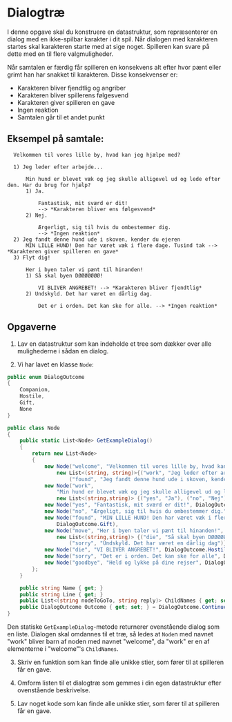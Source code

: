 # Dialogtræ

I denne opgave skal du konstruere en datastruktur, som repræsenterer en dialog med en ikke-spilbar karakter i dit spil. Når dialogen med karakteren startes skal karakteren starte med at sige noget. Spilleren kan svare på dette med en til flere valgmuligheder.

Når samtalen er færdig får spilleren en konsekvens alt efter hvor pænt eller grimt han har snakket til karakteren. Disse konsekvenser er:
- Karakteren bliver fjendtlig og angriber
- Karakteren bliver spillerens følgesvend
- Karakteren giver spilleren en gave
- Ingen reaktion
- Samtalen går til et andet punkt

## Eksempel på samtale:

```
  Velkommen til vores lille by, hvad kan jeg hjælpe med?

  1) Jeg leder efter arbejde...

      Min hund er blevet væk og jeg skulle alligevel ud og lede efter den. Har du brug for hjælp?
      1) Ja.

          Fantastisk, mit sværd er dit!
          --> *Karakteren bliver ens følgesvend*
      2) Nej.

          Ærgerligt, sig til hvis du ombestemmer dig.
          --> *Ingen reaktion*
  2) Jeg fandt denne hund ude i skoven, kender du ejeren
      MIN LILLE HUND! Den har været væk i flere dage. Tusind tak --> *Karakteren giver spilleren en gave*
  3) Flyt dig!

      Her i byen taler vi pænt til hinanden!
      1) Så skal byen DØØØØØØØ!

          VI BLIVER ANGREBET! --> *Karakteren bliver fjendtlig*
      2) Undskyld. Det har været en dårlig dag.

          Det er i orden. Det kan ske for alle. --> *Ingen reaktion*
```

## Opgaverne
1) Lav en datastruktur som kan indeholde et tree som dækker over alle mulighederne i sådan en dialog.

2) Vi har lavet en klasse `Node`:

```csharp
public enum DialogOutcome
{
    Companion,
    Hostile,
    Gift,
    None
}

public class Node
{
    public static List<Node> GetExampleDialog()
    {
        return new List<Node>
        {
            new Node("welcome", "Velkommen til vores lille by, hvad kan jeg hjælpe med?",
                new List<(string, string)>{("work", "Jeg leder efter arbejde..."), 
                    ("found", "Jeg fandt denne hund ude i skoven, kender du ejeren?"), ("move", "Flyt dig!")}),
            new Node("work",
                "Min hund er blevet væk og jeg skulle alligevel ud og lede efter den. Har du brug for hjælp?",
                new List<(string,string)> {("yes", "Ja"), ("no", "Nej")}),
            new Node("yes", "Fantastisk, mit sværd er dit!", DialogOutcome.Companion),
            new Node("no", "Ærgeligt, sig til hvis du ombestemmer dig.", DialogOutcome.None),
            new Node("found", "MIN LILLE HUND! Den har været væk i flere dage. Tusind tak!", 
                DialogOutcome.Gift),
            new Node("move", "Her i byen taler vi pænt til hinanden!",
                new List<(string,string)> {("die", "Så skal byen DØØØØØØØ!"), 
                    ("sorry", "Undskyld. Det har været en dårlig dag")}),
            new Node("die", "VI BLIVER ANGREBET!", DialogOutcome.Hostile),
            new Node("sorry", "Det er i orden. Det kan ske for alle", DialogOutcome.None),
            new Node("goodbye", "Held og lykke på dine rejser", DialogOutcome.None)
        };
    }

    public string Name { get; }
    public string Line { get; }
    public List<(string nodeToGoTo, string reply)> ChildNames { get; set; }
    public DialogOutcome Outcome { get; set; } = DialogOutcome.Continues;
}
```

Den statiske `GetExampleDialog`-metode returnerer ovenstående dialog som en liste. Dialogen skal omdannes til et træ, så ledes at `Node`n med navnet "work" bliver barn af noden med navnet "welcome", da "work" er en af elementerne i "welcome"'s `ChildNames`.


3) Skriv en funktion som kan finde alle unikke stier, som fører til at spilleren får en gave.

4) Omform listen til et dialogtræ som gemmes i din egen datastruktur efter ovenstående beskrivelse.
5) Lav noget kode som kan finde alle unikke stier, som fører til at spilleren får en gave.
